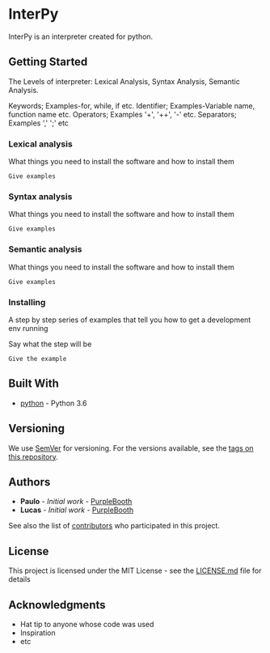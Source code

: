 # InterPy

InterPy is an interpreter created for python. 

## Getting Started

The Levels of interpreter: Lexical Analysis, Syntax Analysis, Semantic Analysis.

Keywords; Examples-for, while, if etc.
Identifier; Examples-Variable name, function name etc.
Operators; Examples '+', '++', '-' etc.
Separators; Examples ',' ';' etc

### Lexical analysis

What things you need to install the software and how to install them

```
Give examples
```
### Syntax analysis

What things you need to install the software and how to install them

```
Give examples
```
### Semantic analysis

What things you need to install the software and how to install them

```
Give examples
```

### Installing

A step by step series of examples that tell you how to get a development env running

Say what the step will be

```
Give the example
```
## Built With

* [python](http://www.dropwizard.io/1.0.2/docs/) - Python 3.6

## Versioning

We use [SemVer](http://semver.org/) for versioning. For the versions available, see the [tags on this repository](https://github.com/your/project/tags). 

## Authors

* **Paulo** - *Initial work* - [PurpleBooth](https://github.com/PauloHenriqueRCS)
* **Lucas** - *Initial work* - [PurpleBooth](https://github.com/lucasstonehc)


See also the list of [contributors](https://github.com/your/project/contributors) who participated in this project.

## License

This project is licensed under the MIT License - see the [LICENSE.md](LICENSE.md) file for details

## Acknowledgments

* Hat tip to anyone whose code was used
* Inspiration
* etc
